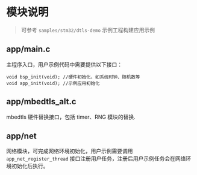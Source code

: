 # 模块说明
> 可参考 ```samples/stm32/dtls-demo``` 示例工程构建应用示例

## app/main.c
主程序入口，用户示例代码中需要提供以下接口： 
```
void bsp_init(void); //硬件初始化，如系统时钟、随机数等
void app_init(void); //示例应用初始化
```
## app/mbedtls_alt.c
mbedtls 硬件替换接口，包括 timer、RNG 模块的替换.

## app/net 
网络模块，可完成网络环境初始化，用户示例需要调用 ```app_net_register_thread``` 接口注册用户任务，注册后用户示例任务会在网络环境初始化后执行。
